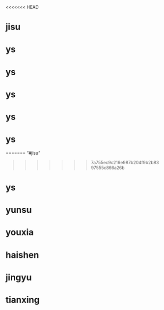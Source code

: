 <<<<<<< HEAD
# jisu
# ys
# ys
# ys
# ys
# ys
=======
“#jisu”
>>>>>>> 7a755ec9c216e987b204f9b2b8397555c866a26b
# ys
# yunsu
# youxia
# haishen
# jingyu
# tianxing
